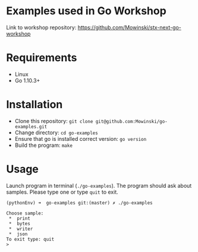 # Examples used in Go Workshop

Link to workshop repository: https://github.com/Mowinski/stx-next-go-workshop

# Requirements
* Linux
* Go 1.10.3+

# Installation
- Clone this repository: `git clone git@github.com:Mowinski/go-examples.git`
- Change directory: `cd go-examples`
- Ensure that go is installed correct version: `go version`
- Build the program: `make`

# Usage

Launch program in terminal (`./go-examples`). The program should ask about samples. Please type one or type `quit` to exit.

```
(pythonEnv) ➜  go-examples git:(master) ✗ ./go-examples

Choose sample:
 *  print
 *  bytes
 *  writer
 *  json
To exit type: quit
>
```
